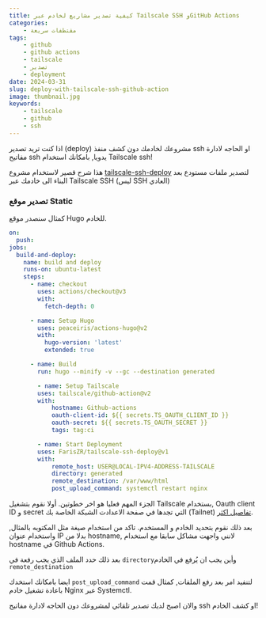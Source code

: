 ```yaml
---
title: كيفية تصدير مشاريع لخادم عبر Tailscale SSH وGitHub Actions
categories: 
    - مقتطفات سريعة
tags:
    - github
    - github actions
    - tailscale
    - تصدير
    - deployment
date: 2024-03-31
slug: deploy-with-tailscale-ssh-github-action
image: thumbnail.jpg
keywords: 
    - tailscale
    - github 
    - ssh
---
```


اذا كنت تريد تصدير (deploy) مشروعك لخادمك دون كشف منفذ ssh او الحاجه لادارة مفاتيح ssh يدويا, بامكانك استخدام Tailscale ssh!

هذا شرح قصير لاستخدام مشروع [tailscale-ssh-deploy](https://github.com/FarisZR/tailscale-ssh-deploy) لتصدير ملفات مستودع بعد البناء الى خادمك عبر Tailscale SSH (ليس SSH العادي)

### تصدير موقع Static

كمثال سنصدر موقع Hugo للخادم.

```yaml
on:
  push:
jobs:
  build-and-deploy:
    name: build and deploy
    runs-on: ubuntu-latest
    steps:
      - name: checkout
        uses: actions/checkout@v3
        with:
          fetch-depth: 0

      - name: Setup Hugo
        uses: peaceiris/actions-hugo@v2
        with:
          hugo-version: 'latest'
          extended: true

      - name: Build
        run: hugo --minify -v --gc --destination generated

        - name: Setup Tailscale
        uses: tailscale/github-action@v2
        with:
            hostname: Github-actions
            oauth-client-id: ${{ secrets.TS_OAUTH_CLIENT_ID }}
            oauth-secret: ${{ secrets.TS_OAUTH_SECRET }}
            tags: tag:ci

        - name: Start Deployment
        uses: FarisZR/tailscale-ssh-deploy@v1
        with:
            remote_host: USER@LOCAL-IPV4-ADDRESS-TAILSCALE
            directory: generated
            remote_destination: /var/www/html
            post_upload_command: systemctl restart nginx
```

الجزء المهم فعليا هو اخر خطوتين.
أولا نقوم بتشغيل Tailscale بستخدام, Oauth client ID و secret التي تجدها في صفحة الاعدادت الشبكة الخاصة بك (Tailnet) [تفاصيل اكثر](https://tailscale.com/kb/1215/oauth-clients).

بعد ذلك نقوم بتحديد الخادم و المستخدم.
تاكد من استخدام صيغة مثل المكتوبه بالمثال, واستخدام عنوان IP بدلا من hostname, لانني واجهت مشاكل سابقا مع استخدام hostname في Github Actions.

بعد ذلك حدد الملف الذي يجب رفعة في `directory`وأين يجب ان يُرفع في الخادم `remote_destination`

ايضا بامكانك استخدك `post_upload_command` لتنفيد امر بعد رفع الملفات, كمثال قمت باعادة تشغيل خادم Nginx عبر Systemctl.

والان اصبح لديك تصدير تلقائي لمشروعك دون الحاجه لادارة مفاتيح ssh او كشف الخادم!